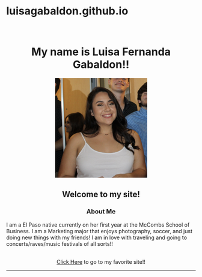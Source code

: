 # luisagabaldon.github.io
<p>&nbsp;</p>

<h1 style="text-align: center;">My name is Luisa Fernanda Gabaldon!!</h1>

<center><img src="Screen Shot 2019-04-19 at 11.15.38 AM.png" width="245" height="266" align="BOTTOM" /></center>

<h2 style="text-align: center;">Welcome to my site!</h2>

<table style="background-color:red">

<h3 style="text-align: center;">About Me</h3>
  

<p> I am a El Paso native currently on her first year at the McCombs School of Business. I am a Marketing major that enjoys photography, soccer, and just doing new things with my friends! I am in love with traveling and going to concerts/raves/music festivals of all sorts!!   <br /><br /></p>

<p style="text-align: center;"><a href="https://www.coolmathgames.com/
">Click Here</a> to go to my favorite site!!</p>


</body>

<hr />
